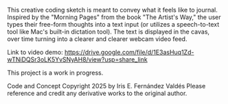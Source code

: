 This creative coding sketch is meant to convey what it feels like to journal. 
Inspired by the "Morning Pages" from the book "The Artist's Way," the user types
their free-form thoughts into a text input (or utilizes a speech-to-text tool like
Mac's built-in dictation tool). The text is displayed in the cavas, over time
turning into a clearer and clearer webcam video feed.

Link to video demo: https://drive.google.com/file/d/1E3asHuq1Zd-wTNiDQSr3oLK5YvSNyAH8/view?usp=share_link

This project is a work in progress.

Code and Concept Copyright 2025 by Iris E. Fernández Valdés
Please reference and credit any derivative works to the original author.
